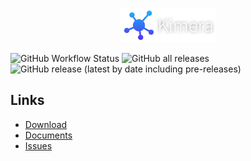 <p align="center">
  <img src="docs/res/kimera_type.png" width="30%"/>
  <br>
</p>

![GitHub Workflow Status](https://img.shields.io/github/workflow/status/project-kimera/kimera/Release?logo=github&style=flat-square)
![GitHub all releases](https://img.shields.io/github/downloads/project-kimera/kimera/total?style=flat-square)
![GitHub release (latest by date including pre-releases)](https://img.shields.io/github/v/release/project-kimera/kimera?include_prereleases&style=flat-square)

## Links
 * [Download](https://github.com/project-kimera/kimera/releases)
 * [Documents](https://github.com/project-kimera/kimera/tree/main/docs)
 * [Issues](https://github.com/project-kimera/kimera/issues)
